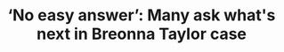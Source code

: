 ---
order: 15
title: "‘No easy answer’: Many ask what's next in Breonna Taylor case"
authors:
    - Claire Galofaro
    - Dylan Lovan
    - Angie Wang
    
categories:
    - story
    - video
link: https://apnews.com/article/shootings-kentucky-racial-injustice-louisville-breonna-taylor-69ff80e0adb7a731854de434b9e22d5e
redirect: true
photo:
    filename: louisville.jpg
---